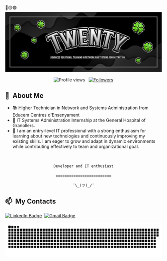 <div>
🔴🟡🟢

<br>

</div>


<div align="center">
  <img src="https://github.com/twxnty/twxnty/blob/main/LOGO.jpg" alt="Card header"/>
</div>

<p align="center">
  <img src="https://komarev.com/ghpvc/?username=Pepyn0&color=blueviolet" alt="Profile views" />
  &nbsp;
  <a href="https://github.com/Pepyn0?tab=followers">
    <img src="https://img.shields.io/github/followers/Pepyn0?style=social" alt="Followers" />
  </a>
</p>


<div>

  ## 🧭 &nbsp;About Me
  - 📚 Higher Technician in Network and Systems Administration from Educem Centres d'Ensenyament
  - 🌱 IT Systems Administration Internship at the General Hospital of Granollers.
  - 💬 I am an entry-level IT professional with a strong enthusiasm for learning about new technologies and continuously improving my existing skills. I am eager to grow and adapt in dynamic environments while contributing effectively to team and organizational goal.
  <br>
  

</div>


<div align="center">

  `Developer and IT enthusiast`
  <br>

  `=========================`
  <br>

  `¯\_(ツ)_/¯`
</div>

<div>

  ## 📫 &nbsp;My Contacts

  <!-- [![Portfolio Badge](https://img.shields.io/badge/-Portifolio-blueviolet?style=flat-square&logo=Portfolio&logoColor=white)](https://pepyn0.github.io/)&nbsp; -->
  [![LinkedIn Badge](https://img.shields.io/badge/-Pablo_Silva-blue?style=flat-square&logo=Linkedin&logoColor=white&link=https://www.linkedin.com/in/pablodsilva/)](https://www.linkedin.com/in/pablodsilva/)&nbsp;
  [![Gmail Badge](https://img.shields.io/badge/-israellaines777@gmail.com-red?style=flat-square&logo=Gmail&logoColor=white)](mailto:israellaines777@gmail.com)&nbsp;

</div>

<div>
  <img src="https://github.com/Pepyn0/Pepyn0/raw/output/github-contribution-grid-snake.svg" alt="snake"></center>
</div>

<!-- ## 📚 &nbsp;My Projects -->
